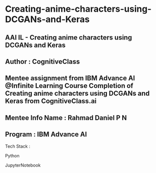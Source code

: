 # Creating-anime-characters-using-DCGANs-and-Keras
AAI IL - Creating anime characters using DCGANs and Keras
----------------------------------------------------------
Author : CognitiveClass
------------------------
Mentee assignment from IBM Advance AI @Infinite Learning Course Completion of Creating anime characters using DCGANs and Keras from CognitiveClass.ai
-----------------------------------------------------------------------------------------------------------------------------------------------------
Mentee Info Name : Rahmad Daniel P N 
------------------------------------
Program : IBM Advance AI
-------------------------------------------------------------
Tech Stack :

Python

JupyterNotebook

